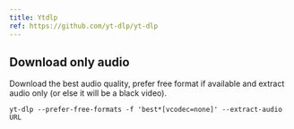 ```yaml
---
title: Ytdlp
ref: https://github.com/yt-dlp/yt-dlp
---
```


## Download only audio

Download the best audio quality,
prefer free format if available and extract audio only (or else it will be a black video).

```shell
yt-dlp --prefer-free-formats -f 'best*[vcodec=none]' --extract-audio URL
```
